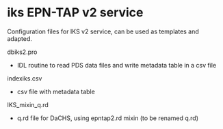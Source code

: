 # iks EPN-TAP v2 service

Configuration files for IKS v2 service, can be used as templates and adapted.



dbiks2.pro

   - IDL routine to read PDS data files and write metadata table in a csv file

indexiks.csv

   - csv file with metadata table

IKS_mixin_q.rd

   - q.rd file for DaCHS, using epntap2.rd mixin (to be renamed q.rd)



